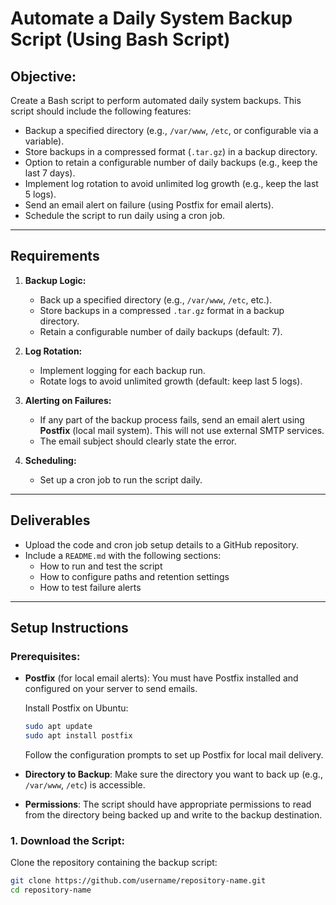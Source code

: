 # Automate a Daily System Backup Script (Using Bash Script)

## Objective:
Create a Bash script to perform automated daily system backups. This script should include the following features:
- Backup a specified directory (e.g., `/var/www`, `/etc`, or configurable via a variable).
- Store backups in a compressed format (`.tar.gz`) in a backup directory.
- Option to retain a configurable number of daily backups (e.g., keep the last 7 days).
- Implement log rotation to avoid unlimited log growth (e.g., keep the last 5 logs).
- Send an email alert on failure (using Postfix for email alerts).
- Schedule the script to run daily using a cron job.

---

## Requirements

1. **Backup Logic:**
   - Back up a specified directory (e.g., `/var/www`, `/etc`, etc.).
   - Store backups in a compressed `.tar.gz` format in a backup directory.
   - Retain a configurable number of daily backups (default: 7).

2. **Log Rotation:**
   - Implement logging for each backup run.
   - Rotate logs to avoid unlimited growth (default: keep last 5 logs).

3. **Alerting on Failures:**
   - If any part of the backup process fails, send an email alert using **Postfix** (local mail system). This will not use external SMTP services.
   - The email subject should clearly state the error.

4. **Scheduling:**
   - Set up a cron job to run the script daily.

---

## Deliverables

- Upload the code and cron job setup details to a GitHub repository.
- Include a `README.md` with the following sections:
  - How to run and test the script
  - How to configure paths and retention settings
  - How to test failure alerts

---

## Setup Instructions

### Prerequisites:

- **Postfix** (for local email alerts): You must have Postfix installed and configured on your server to send emails.

    Install Postfix on Ubuntu:
    ```bash
    sudo apt update
    sudo apt install postfix
    ```

    Follow the configuration prompts to set up Postfix for local mail delivery.

- **Directory to Backup**: Make sure the directory you want to back up (e.g., `/var/www`, `/etc`) is accessible.

- **Permissions**: The script should have appropriate permissions to read from the directory being backed up and write to the backup destination.

### 1. **Download the Script:**

Clone the repository containing the backup script:
```bash
git clone https://github.com/username/repository-name.git
cd repository-name
